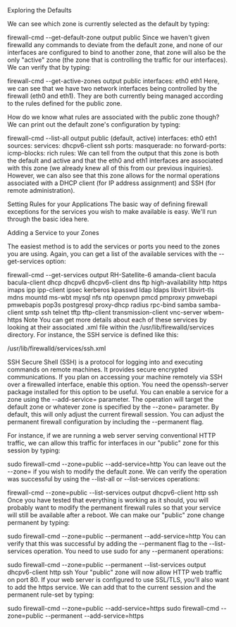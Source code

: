Exploring the Defaults

We can see which zone is currently selected as the default by typing:

firewall-cmd --get-default-zone
output
public
Since we haven't given firewalld any commands to deviate from the default zone, and none of our interfaces are configured to bind to another zone, that zone will also be the only "active" zone (the zone that is controlling the traffic for our interfaces). We can verify that by typing:

firewall-cmd --get-active-zones
output
public
  interfaces: eth0 eth1
Here, we can see that we have two network interfaces being controlled by the firewall (eth0 and eth1). They are both currently being managed according to the rules defined for the public zone.

How do we know what rules are associated with the public zone though? We can print out the default zone's configuration by typing:

firewall-cmd --list-all
output
public (default, active)
  interfaces: eth0 eth1
  sources: 
  services: dhcpv6-client ssh
  ports: 
  masquerade: no
  forward-ports: 
  icmp-blocks: 
  rich rules:
We can tell from the output that this zone is both the default and active and that the eth0 and eth1 interfaces are associated with this zone (we already knew all of this from our previous inquiries). However, we can also see that this zone allows for the normal operations associated with a DHCP client (for IP address assignment) and SSH (for remote administration).

Setting Rules for your Applications
The basic way of defining firewall exceptions for the services you wish to make available is easy. We'll run through the basic idea here.

Adding a Service to your Zones

The easiest method is to add the services or ports you need to the zones you are using. Again, you can get a list of the available services with the --get-services option:

firewall-cmd --get-services
output
RH-Satellite-6 amanda-client bacula bacula-client dhcp dhcpv6 dhcpv6-client dns ftp high-availability http https imaps ipp ipp-client ipsec kerberos kpasswd ldap ldaps libvirt libvirt-tls mdns mountd ms-wbt mysql nfs ntp openvpn pmcd pmproxy pmwebapi pmwebapis pop3s postgresql proxy-dhcp radius rpc-bind samba samba-client smtp ssh telnet tftp tftp-client transmission-client vnc-server wbem-https
Note
You can get more details about each of these services by looking at their associated .xml file within the /usr/lib/firewalld/services directory. For instance, the SSH service is defined like this:

/usr/lib/firewalld/services/ssh.xml
<?xml version="1.0" encoding="utf-8"?>
<service>
  <short>SSH</short>
  <description>Secure Shell (SSH) is a protocol for logging into and executing commands on remote machines. It provides secure encrypted communications. If you plan on accessing your machine remotely via SSH over a firewalled interface, enable this option. You need the openssh-server package installed for this option to be useful.</description>
  <port protocol="tcp" port="22"/>
</service>
You can enable a service for a zone using the --add-service= parameter. The operation will target the default zone or whatever zone is specified by the --zone= parameter. By default, this will only adjust the current firewall session. You can adjust the permanent firewall configuration by including the --permanent flag.

For instance, if we are running a web server serving conventional HTTP traffic, we can allow this traffic for interfaces in our "public" zone for this session by typing:

sudo firewall-cmd --zone=public --add-service=http
You can leave out the --zone= if you wish to modify the default zone. We can verify the operation was successful by using the --list-all or --list-services operations:

firewall-cmd --zone=public --list-services
output
dhcpv6-client http ssh
Once you have tested that everything is working as it should, you will probably want to modify the permanent firewall rules so that your service will still be available after a reboot. We can make our "public" zone change permanent by typing:

sudo firewall-cmd --zone=public --permanent --add-service=http
You can verify that this was successful by adding the --permanent flag to the --list-services operation. You need to use sudo for any --permanent operations:

sudo firewall-cmd --zone=public --permanent --list-services
output
dhcpv6-client http ssh
Your "public" zone will now allow HTTP web traffic on port 80. If your web server is configured to use SSL/TLS, you'll also want to add the https service. We can add that to the current session and the permanent rule-set by typing:

sudo firewall-cmd --zone=public --add-service=https
sudo firewall-cmd --zone=public --permanent --add-service=https